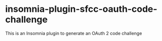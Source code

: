 # insomnia-plugin-sfcc-oauth-code-challenge
This is an Insomnia plugin to generate an OAuth 2 code challenge
